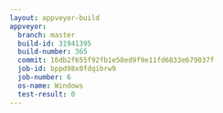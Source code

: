 ```yaml
---
layout: appveyor-build
appveyor:
  branch: master
  build-id: 31941395
  build-number: 365
  commit: 16db2f655f92fb1e58ed9f9e11fd6833e679037f
  job-id: bppd98x0fdqibrw9
  job-number: 6
  os-name: Windows
  test-result: 0
---
```

